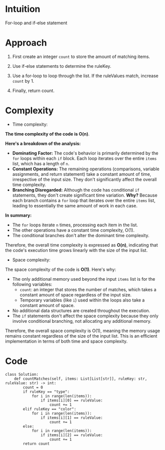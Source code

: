# Intuition
<!-- Describe your first thoughts on how to solve this problem. -->
For-loop and if-else statement
# Approach
<!-- Describe your approach to solving the problem. -->
1. First create an integer ```count``` to store the amount of matching items.
   
2. Use if-else statements to determine the ruleKey.

3. Use a for-loop to loop through the list. If the ruleValues match, increase ```count``` by 1.

4. Finally, return count.
# Complexity
- Time complexity:
<!-- Add your time complexity here, e.g. $$O(n)$$ -->
 **The time complexity of the code is O(n)**.

**Here's a breakdown of the analysis:**

- **Dominating Factor:** The code's behavior is primarily determined by the `for` loops within each `if` block. Each loop iterates over the entire `items` list, which has a length of `n`.
- **Constant Operations:** The remaining operations (comparisons, variable assignments, and return statement) take a constant amount of time, irrespective of the input size. They don't significantly affect the overall time complexity.
- **Branching Disregarded:** Although the code has conditional `if` statements, they don't create significant time variation. **Why?** Because each branch contains a `for` loop that iterates over the entire `items` list, leading to essentially the same amount of work in each case.

**In summary:**

- The `for` loops iterate `n` times, processing each item in the list.
- The other operations have a constant time complexity, O(1).
- The conditional branches don't alter the dominant time complexity.

Therefore, the overall time complexity is expressed as **O(n)**, indicating that the code's execution time grows linearly with the size of the input list.

- Space complexity:
<!-- Add your space complexity here, e.g. $$O(n)$$ -->
The space complexity of the code is **O(1)**. Here's why:

* The only additional memory used beyond the input `items` list is for the following variables:
    * `count`: an integer that stores the number of matches, which takes a constant amount of space regardless of the input size.
    * Temporary variables (like `i`) used within the loops also take a constant amount of space.
* No additional data structures are created throughout the execution.
* The `if` statements don't affect the space complexity because they only involve conditional branching, not allocating any additional memory.

Therefore, the overall space complexity is O(1), meaning the memory usage remains constant regardless of the size of the input list. This is an efficient implementation in terms of both time and space complexity.

# Code
```
class Solution:
    def countMatches(self, items: List[List[str]], ruleKey: str, ruleValue: str) -> int:
        count = 0
        if ruleKey == "type":
            for i in range(len(items)):
                if items[i][0] == ruleValue:
                    count += 1
        elif ruleKey == "color":
            for i in range(len(items)):
                if items[i][1] == ruleValue:
                    count += 1
        else:
            for i in range(len(items)):
                if items[i][2] == ruleValue:
                    count += 1
        return count
```